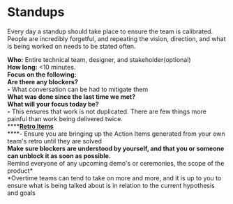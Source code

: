 # Standups

Every day a standup should take place to ensure the team is calibrated. People are incredibly forgetful, and repeating the vision, direction, and what is being worked on needs to be stated often.  
  
**Who:** Entire technical team, designer, and stakeholder\(optional\)  
**How long:** &lt;10 minutes.   
**Focus on the following:**  
**Are there any blockers?  
-** What conversation can be had to mitigate them  
**What was done since the last time we met?  
What will your focus today be?  
-** This ensures that work is not duplicated. There are few things more painful than work being delivered twice.  
****[**Retro Items**](../ceremonies/untitled.md)  
****- Ensure you are bringing up the Action Items generated from your own team's retro until they are solved  
**Make sure blockers are understood by yourself, and that you or someone can unblock it as soon as possible.**  
Remind everyone of any upcoming demo's or ceremonies, the scope of the product\*  
\*Overtime teams can tend to take on more and more, and it is up to you to ensure what is being talked about is in relation to the current hypothesis and goals

